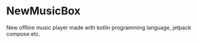 # NewMusicBox
New offline music player made with kotlin programming language, jetpack compose etc.


